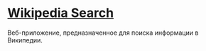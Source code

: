 # [Wikipedia Search](https://wikipedia-search-eight.vercel.app/)

Веб-приложение, предназначенное для поиска информации в Википедии.
